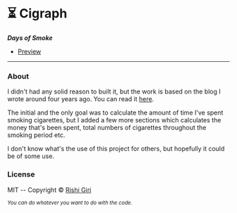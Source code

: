 # :hourglass_flowing_sand: Cigraph

__*Days of Smoke*__

- [Preview](https://r8w.github.io/cigraph)

---

### About

I didn't had any solid reason to built it, but the work is based on the blog I wrote around four years ago. You can read it [here](https://rishi.ml/2018/smoking/).

The initial and the only goal was to calculate the amount of time I've spent smoking cigarettes, but I added a few more sections which calculates the money that's been spent, total numbers of cigarettes throughout the smoking period etc.

I don't know what's the use of this project for others, but hopefully it could be of some use.

### License

MIT -- Copyright &copy; [Rishi Giri](https://rishi.ml)

<small><i>You can do whatever you want to do with the code.</i></small>
